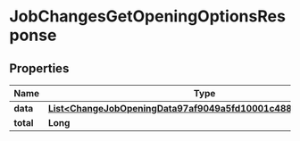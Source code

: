 

# JobChangesGetOpeningOptionsResponse


## Properties

| Name | Type | Description | Notes |
|------------ | ------------- | ------------- | -------------|
|**data** | [**List&lt;ChangeJobOpeningData97af9049a5fd10001c4888d654170000&gt;**](ChangeJobOpeningData97af9049a5fd10001c4888d654170000.md) |  |  [optional] |
|**total** | **Long** |  |  [optional] |



